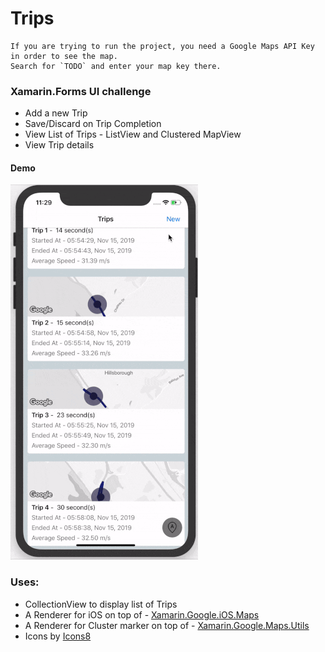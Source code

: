 # Trips

```
If you are trying to run the project, you need a Google Maps API Key in order to see the map.
Search for `TODO` and enter your map key there.
```
### Xamarin.Forms UI challenge

 - Add a new Trip
 - Save/Discard on Trip Completion
 - View List of Trips - ListView and Clustered MapView
 - View Trip details

#### Demo
![](screens/recording.gif)

### Uses:
 - CollectionView to display list of Trips
 - A Renderer for iOS on top of - [Xamarin.Google.iOS.Maps](https://www.nuget.org/packages/Xamarin.Google.iOS.Maps/)
 - A Renderer for Cluster marker on top of - [Xamarin.Google.Maps.Utils](https://www.nuget.org/packages/Xamarin.Google.Maps.Utils/)
 - Icons by [Icons8](https://icons8.com)
